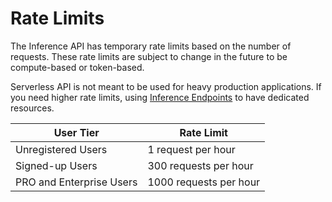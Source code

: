 # Rate Limits

The Inference API has temporary rate limits based on the number of requests. These rate limits are subject to change in the future to be compute-based or token-based. 

Serverless API is not meant to be used for heavy production applications. If you need higher rate limits, using [Inference Endpoints](https://huggingface.co/docs/inference/endpoints) to have dedicated resources.

| User Tier           | Rate Limit                |
|---------------------|---------------------------|
| Unregistered Users  | 1 request per hour        |
| Signed-up Users     | 300 requests per hour     |
| PRO and Enterprise Users           | 1000 requests per hour    |
